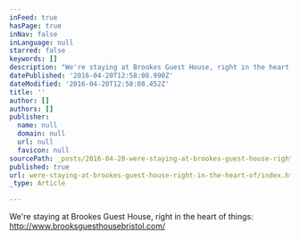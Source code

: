 ```yaml
---
inFeed: true
hasPage: true
inNav: false
inLanguage: null
starred: false
keywords: []
description: "We're staying at Brookes Guest House, right in the heart of things: http://www.brooksguesthousebristol.com/"
datePublished: '2016-04-20T12:58:08.990Z'
dateModified: '2016-04-20T12:58:08.452Z'
title: ''
author: []
authors: []
publisher:
  name: null
  domain: null
  url: null
  favicon: null
sourcePath: _posts/2016-04-20-were-staying-at-brookes-guest-house-right-in-the-heart-of.md
published: true
url: were-staying-at-brookes-guest-house-right-in-the-heart-of/index.html
_type: Article

---
```

We're staying at Brookes Guest House, right in the heart of things: http://www.brooksguesthousebristol.com/
